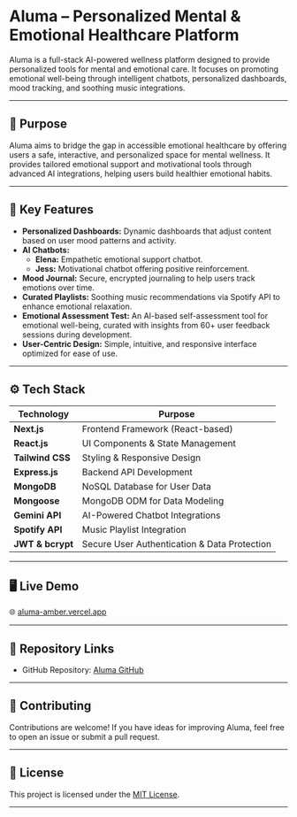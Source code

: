 # Aluma – Personalized Mental & Emotional Healthcare Platform

Aluma is a full-stack AI-powered wellness platform designed to provide personalized tools for mental and emotional care. It focuses on promoting emotional well-being through intelligent chatbots, personalized dashboards, mood tracking, and soothing music integrations.

---

## 🌟 Purpose

Aluma aims to bridge the gap in accessible emotional healthcare by offering users a safe, interactive, and personalized space for mental wellness. It provides tailored emotional support and motivational tools through advanced AI integrations, helping users build healthier emotional habits.

---

## 🚀 Key Features

- **Personalized Dashboards:** Dynamic dashboards that adjust content based on user mood patterns and activity.
- **AI Chatbots:**  
  - **Elena:** Empathetic emotional support chatbot.  
  - **Jess:** Motivational chatbot offering positive reinforcement.
- **Mood Journal:** Secure, encrypted journaling to help users track emotions over time.
- **Curated Playlists:** Soothing music recommendations via Spotify API to enhance emotional relaxation.
- **Emotional Assessment Test:** An AI-based self-assessment tool for emotional well-being, curated with insights from 60+ user feedback sessions during development.
- **User-Centric Design:** Simple, intuitive, and responsive interface optimized for ease of use.

---

## ⚙️ Tech Stack

| Technology | Purpose |
|------------|---------|
| **Next.js** | Frontend Framework (React-based) |
| **React.js** | UI Components & State Management |
| **Tailwind CSS** | Styling & Responsive Design |
| **Express.js** | Backend API Development |
| **MongoDB** | NoSQL Database for User Data |
| **Mongoose** | MongoDB ODM for Data Modeling |
| **Gemini API** | AI-Powered Chatbot Integrations |
| **Spotify API** | Music Playlist Integration |
| **JWT & bcrypt** | Secure User Authentication & Data Protection |

---

## 🖥️ Live Demo

🌐 [aluma-amber.vercel.app](https://aluma-amber.vercel.app)

---

## 📂 Repository Links

- GitHub Repository: [Aluma GitHub](https://github.com/AdityaRalhan/Aluma)

---

## 📌 Contributing

Contributions are welcome! If you have ideas for improving Aluma, feel free to open an issue or submit a pull request.

---

## 📄 License

This project is licensed under the [MIT License](LICENSE).

---
